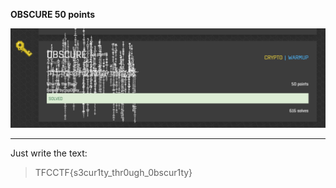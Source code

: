 **OBSCURE 50 points**

![desc](https://github.com/LeonGurin/TFC-CTF-2022-Writeup/blob/main/OBSCURE/desc.png)
___

Just write the text:
> TFCCTF{s3cur1ty_thr0ugh_0bscur1ty}